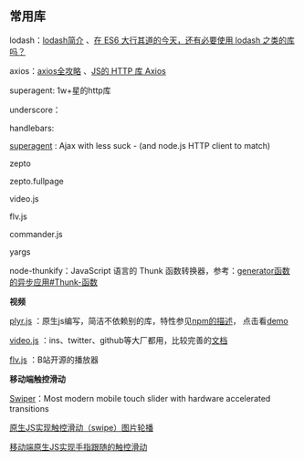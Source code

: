 ## 常用库

lodash：[lodash简介](http://blog.yuansc.com/2015/09/02/lodash%E7%AE%80%E4%BB%8B/) 、[在 ES6 大行其道的今天，还有必要使用 lodash 之类的库吗？](https://www.zhihu.com/question/36942520) 

axios：[axios全攻略](https://ykloveyxk.github.io/2017/02/25/axios%E5%85%A8%E6%94%BB%E7%95%A5/) 、[JS的 HTTP 库 Axios](http://chuansong.me/n/394228451820) 

superagent: 1w+星的http库

underscore：

handlebars:

[superagent](https://github.com/visionmedia/superagent) : Ajax with less suck - (and node.js HTTP client to match)

zepto

zepto.fullpage

video.js

flv.js

commander.js

yargs

node-thunkify：JavaScript 语言的 Thunk 函数转换器，参考：[generator函数的异步应用#Thunk-函数](http://es6.ruanyifeng.com/?search=import&x=0&y=0#docs/generator-async#Thunk-函数) 



**视频** 

[plyr.js](https://plyr.io/) ：原生js编写，简洁不依赖别的库，特性参见[npm的描述](https://www.npmjs.com/package/plyr)， 点击看[demo](https://plyr.io/) 

[video.js](https://github.com/videojs/video.js) ：ins、twitter、github等大厂都用，比较完善的[文档](http://videojs.com/) 

[flv.js](https://github.com/Bilibili/flv.js) ：B站开源的播放器



**移动端触控滑动**

[Swiper](https://github.com/nolimits4web/Swiper)：Most modern mobile touch slider with hardware accelerated transitions

[原生JS实现触控滑动（swipe）图片轮播](https://segmentfault.com/a/1190000003110236) 

[移动端原生JS实现手指跟随的触控滑动](https://segmentfault.com/a/1190000003817077) 